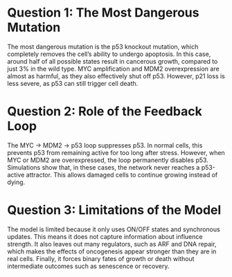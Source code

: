 # Question 1: The Most Dangerous Mutation
The most dangerous mutation is the p53 knockout mutation, which completely removes the cell’s ability to undergo apoptosis. In this case, around half of all possible states result in cancerous growth, compared to just 3% in the wild type. MYC amplification and MDM2 overexpression are almost as harmful, as they also effectively shut off p53. However, p21 loss is less severe, as p53 can still trigger cell death.

# Question 2: Role of the Feedback Loop
The MYC → MDM2 → p53 loop suppresses p53. In normal cells, this prevents p53 from remaining active for too long after stress. However, when MYC or MDM2 are overexpressed, the loop permanently disables p53. Simulations show that, in these cases, the network never reaches a p53-active attractor. This allows damaged cells to continue growing instead of dying.

# Question 3: Limitations of the Model
The model is limited because it only uses ON/OFF states and synchronous updates. This means it does not capture information about influence strength. It also leaves out many regulators, such as ARF and DNA repair, which makes the effects of oncogenesis appear stronger than they are in real cells. Finally, it forces binary fates of growth or death without intermediate outcomes such as senescence or recovery.
